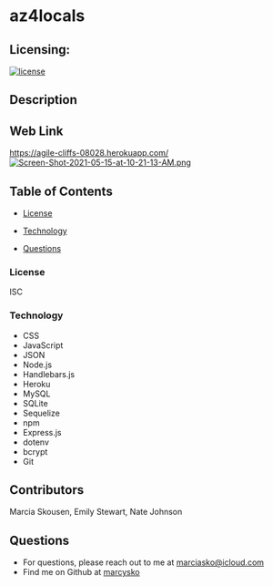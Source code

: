 # az4locals

## Licensing:
  [![license](https://img.shields.io/badge/license-ISC-yellow)](https://shields.io)

## Description
 
## Web Link
https://agile-cliffs-08028.herokuapp.com/
[![Screen-Shot-2021-05-15-at-10-21-13-AM.png](https://i.postimg.cc/3NTg70bb/Screen-Shot-2021-05-15-at-10-21-13-AM.png)](https://postimg.cc/G8XBxtRk)







## Table of Contents
 
  * [License](#License)
  
  * [Technology](#Technology)
  
  * [Questions](#Questions)


### License
ISC
### Technology

- CSS
- JavaScript
- JSON
- Node.js 
- Handlebars.js
- Heroku
- MySQL 
- SQLite
- Sequelize
- npm
- Express.js 
- dotenv
- bcrypt
- Git


## Contributors
Marcia Skousen, Emily Stewart, Nate Johnson

## Questions
* For questions, please reach out to me at marciasko@icloud.com
* Find me on Github at [marcysko](http://github.com/marcysko)

